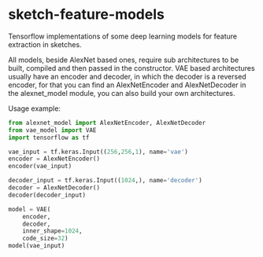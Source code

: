 # sketch-feature-models
Tensorflow implementations of some deep learning models for feature extraction in sketches.

All models, beside AlexNet based ones, require sub architectures to be built, compiled and then passed in the constructor. VAE based architectures usually have an encoder and decoder, in which the decoder is a reversed encoder, for that you can find an AlexNetEncoder and AlexNetDecoder in the alexnet_model module, you can also build your own architectures.

Usage example:
```python
from alexnet_model import AlexNetEncoder, AlexNetDecoder
from vae_model import VAE
import tensorflow as tf

vae_input = tf.keras.Input((256,256,1), name='vae')
encoder = AlexNetEncoder()
encoder(vae_input)

decoder_input = tf.keras.Input((1024,), name='decoder')
decoder = AlexNetDecoder()
decoder(decoder_input)

model = VAE(
    encoder,
    decoder,
    inner_shape=1024,
    code_size=32)
model(vae_input)
```

